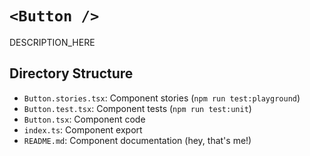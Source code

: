 # `<Button />`

DESCRIPTION_HERE

## Directory Structure

- `Button.stories.tsx`: Component stories (`npm run test:playground`)
- `Button.test.tsx`: Component tests (`npm run test:unit`)
- `Button.tsx`: Component code
- `index.ts`: Component export
- `README.md`: Component documentation (hey, that's me!)
